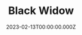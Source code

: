 ---
title: "Black Widow"
year: 2021
date: 2023-02-13T00:00:00.000Z
permalink: /almanac/movies/2023-02-13-black-widow/index.html
link: https://boxd.it/3QXoAn
---